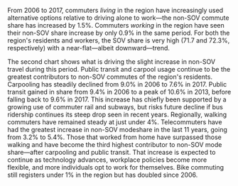 From 2006 to 2017, commuters _living_ in the region have increasingly used alternative options relative to driving alone to work—the non-SOV commute share has increased by 1.5%. Commuters _working_ in the region have seen their non-SOV share increase by only 0.9% in the same period. For both the region's residents and workers, the SOV share is very high (71.7 and 72.3%, respectively) with a near-flat—albeit downward—trend.

The second chart shows what is driving the slight increase in non-SOV travel during this period. Public transit and carpool usage continue to be the greatest contributors to non-SOV commutes of the region's residents. Carpooling has steadily declined from 9.0% in 2006 to 7.6% in 2017. Public transit gained in share from 9.4% in 2006 to a peak of 10.6% in 2013, before falling back to 9.6% in 2017. This increase has chiefly been supported by a growing use of commuter rail and subways, but risks future decline if bus ridership continues its steep drop seen in recent years. Regionally, walking commuters have remained steady at just under 4%. Telecommuters have had the greatest increase in non-SOV modeshare in the last 11 years, going from 3.2% to 5.4%. Those that worked from home have surpassed those walking and have become the third highest contributor to non-SOV mode share—after carpooling and public transit. That increase is expected to continue as technology advances, workplace policies become more flexible, and more individuals opt to work for themselves. Bike commuting still registers under 1% in the region but has doubled since 2006.